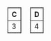 <head>
    <meta charset="UTF-8">
    <title>Flexbox 테이블</title>
    <style>
        .flex-container {
            display: flex;
        }
        .table-container {
            margin-right: 20px;
        }
    </style>
</head>
<body>
    <div class="flex-container">
        <div class="table-container">
            <table border="1">
                <tr><th>C</th></tr>
                <tr><td>3</td></tr>
            </table>
        </div>
        <div class="table-container">
            <table border="1">
                <tr><th>D</th></tr>
                <tr><td>4</td></tr>
            </table>
        </div>
    </div>
</body>
